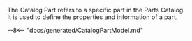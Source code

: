 The Catalog Part refers to a specific part in the Parts Catalog.  
It is used to define the properties and information of a part.

--8<-- "docs/generated/CatalogPartModel.md"